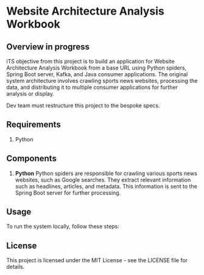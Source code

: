 # Website Architecture Analysis Workbook

## Overview in progress

iTS objective from this project is to build an application for Website Architecture Analysis Workbook from a base URL using Python spiders, Spring Boot server, Kafka, and Java consumer applications. The original system architecture involves crawling sports news websites, processing the data, and distributing it to multiple consumer applications for further analysis or display.

Dev team must restructure this project to the bespoke specs.

## Requirements

1. Python

## Components

1. **Python**
Python spiders are responsible for crawling various sports news websites, such as Google searches.
They extract relevant information such as headlines, articles, and metadata.
This information is sent to the Spring Boot server for further processing.


## Usage

To run the system locally, follow these steps:

## License

This project is licensed under the MIT License - see the LICENSE file for details.
